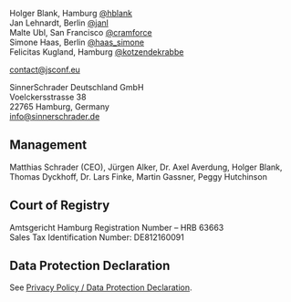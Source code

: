 Holger Blank, Hamburg [@hblank](https://twitter.com/hblank)<br/>
Jan Lehnardt, Berlin [@janl](https://twitter.com/janl)<br/>
Malte Ubl, San Francisco [@cramforce](https://twitter.com/cramforce)<br/>
Simone Haas, Berlin [@haas_simone](https://twitter.com/haas_simone)<br/>
Felicitas Kugland, Hamburg [@kotzendekrabbe](https://twitter.com/kotzendekrabbe)<br/>

[contact@jsconf.eu](mailto://contact@jsconf.eu)


SinnerSchrader Deutschland GmbH<br/>
Voelckersstrasse 38<br/>
22765 Hamburg, Germany<br/>
[info@sinnerschrader.de](mailto://info@sinnerschrader.com)


## Management
Matthias Schrader (CEO), Jürgen Alker, Dr. Axel Averdung, Holger Blank, Thomas Dyckhoff, Dr. Lars Finke, Martin Gassner, Peggy Hutchinson


## Court of Registry
Amtsgericht Hamburg Registration Number – HRB 63663<br/>
Sales Tax Identification Number: DE812160091

## Data Protection Declaration

See [Privacy Policy / Data Protection Declaration](/privacy-policy/).
